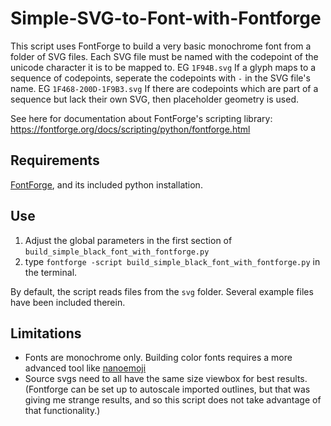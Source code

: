 # Simple-SVG-to-Font-with-Fontforge

This script uses FontForge to build a very basic monochrome font from a folder of SVG files.
Each SVG file must be named with the codepoint of the unicode character it is to be mapped to. 
    EG `1F94B.svg`
If a glyph maps to a sequence of codepoints, seperate the codepoints with `-` in the SVG file's name.
    EG `1F468-200D-1F9B3.svg`
If there are codepoints which are part of a sequence but lack their own SVG, then placeholder geometry is used.

See here for documentation about FontForge's scripting library:
https://fontforge.org/docs/scripting/python/fontforge.html


## Requirements

[FontForge](https://fontforge.org/en-US/), and its included python installation.


## Use

1. Adjust the global parameters in the first section of `build_simple_black_font_with_fontforge.py`
2. type `fontforge -script build_simple_black_font_with_fontforge.py` in the terminal.

By default, the script reads files from the `svg` folder. Several example files have been included therein.




## Limitations

- Fonts are monochrome only. Building color fonts requires a more advanced tool like [nanoemoji](https://github.com/googlefonts/nanoemoji)
- Source svgs need to all have the same size viewbox for best results. (Fontforge can be set up to autoscale imported outlines, but that was giving me strange results, and so this script does not take advantage of that functionality.)
